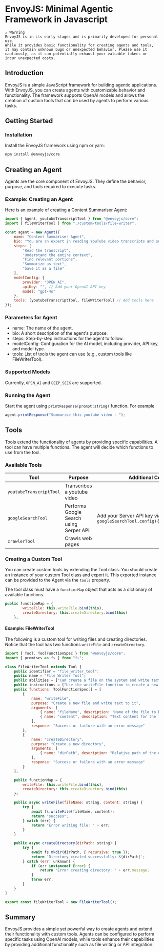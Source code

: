 # EnvoyJS: Minimal Agentic Framework in Javascript

```
⚠️ Warning
EnvoyJS is in its early stages and is primarily developed for personal use.
While it provides basic functionality for creating agents and tools, it may contain unknown bugs or unexpected behavior. Please use it cautiously, as it can potentially exhaust your valuable tokens or incur unexpected costs.
```

## Introduction

EnvoyJS is a simple JavaScript framework for building agentic applications. With EnvoyJS, you can create agents with customizable behavior and functionality. The framework supports OpenAI models and allows the creation of custom tools that can be used by agents to perform various tasks.

## Getting Started
### Installation
Install the EnvoyJS framework using npm or yarn:

```bash
npm install @envoyjs/core
```

## Creating an Agent
Agents are the core component of EnvoyJS. They define the behavior, purpose, and tools required to execute tasks.

### Example: Creating an Agent
Here is an example of creating a Content Summariser Agent:

```javascript
import { Agent, youtubeTranscriptTool } from "@envoyjs/core";
import { fileWriterTool } from "./custom-tools/file-writer";

const agent = new Agent({
    name: "Content Summariser Agent",
    bio: "You are an expert in reading YouTube video transcripts and summarizing what the video is about.",
    steps: [
        "Read the transcript",
        "Understand the entire context",
        "Find relevant portions",
        "Summarize as text",
        "Save it as a file"
    ],
    modelConfig: {
        provider: "OPEN_AI",
        apiKey: "", // Add your OpenAI API key
        model: "gpt-4o"
    },
    tools: [youtubeTranscriptTool, fileWriterTool] // Add tools here
});
```

### Parameters for Agent
- name: The name of the agent.
- bio: A short description of the agent's purpose.
- steps: Step-by-step instructions for the agent to follow.
- modelConfig: Configuration for the AI model, including provider, API key, and model type.
- tools: List of tools the agent can use (e.g., custom tools like FileWriterTool).

### Supported Models

Currently, `OPEN_AI` and `DEEP_SEEK` are supported.

### Running the Agent

Start the agent using `printResponse(prompt:string)` function. 
For example

```javascript
agent.printResponse("Summarise this youtube video - ");
```

## Tools
Tools extend the functionality of agents by providing specific capabilities. A tool can have multiple functions. The agent will decide which functions to use from the tool.

### Available Tools

|     Tool       |     Purpose         | Additional Config |
|----------------|---------------------|-------------------|
| `youtubeTranscriptTool` | Transcribes a youtube video |
| `googleSearchTool` | Performs Google Search using Serper API | Add your Server API key via `googleSearchTool.config({serperApiKey:""})` |
| `crawlerTool` | Crawls web pages |

### Creating a Custom Tool
You can create custom tools by extending the Tool class. You should create an instance of your custom Tool class and export it. This exported instance can be provided to the Agent via the `tools` property.

The tool class must have a `functionMap` object that acts as a dictionary of available functions.
```javascript
public functionMap = {
        writeFile: this.writeFile.bind(this),
        createDirectory: this.createDirectory.bind(this)
    };
```

#### Example: FileWriterTool
The following is a custom tool for writing files and creating directories. Notice that the tool has two functions `writeFile` and `createDirectory`.

```javascript
import { Tool, ToolFunctionSpec } from "@envoyjs/core";
import { promises as fs } from "fs";

class FileWriterTool extends Tool {
    public identifier = "file_writer_tool";
    public name = "File Writer Tool";
    public abilities = ["Can create a file on the system and write text to it"];
    public instructions = ["Use the writeFile function to create a new file and write content to it"];
    public functions: ToolFunctionSpec[] = [
        {
            name: "writeFile",
            purpose: "Create a new file and write text to it",
            arguments: [
                { name: "fileName", description: "Name of the file to be created", dataType: "string" },
                { name: "content", description: "Text content for the file", dataType: "string" }
            ],
            response: "Success or failure with an error message"
        },
        {
            name: "createDirectory",
            purpose: "Create a new directory",
            arguments: [
                { name: "dirPath", description: "Relative path of the directory to be created", dataType: "string" }
            ],
            response: "Success or failure with an error message"
        }
    ];

    public functionMap = {
        writeFile: this.writeFile.bind(this),
        createDirectory: this.createDirectory.bind(this)
    };

    public async writeFile(fileName: string, content: string) {
        try {
            await fs.writeFile(fileName, content);
            return "success";
        } catch (err) {
            return "Error writing file: " + err;
        }
    }

    public async createDirectory(dirPath: string) {
        try {
            await fs.mkdir(dirPath, { recursive: true });
            return `Directory created successfully: ${dirPath}`;
        } catch (err: unknown) {
            if (err instanceof Error) {
                return "Error creating directory: " + err.message;
            }
            throw err;
        }
    }
}

export const fileWriterTool = new FileWriterTool();
```

## Summary
EnvoyJS provides a simple yet powerful way to create agents and extend their functionality with custom tools. Agents can be configured to perform specific tasks using OpenAI models, while tools enhance their capabilities by providing additional functionality such as file writing or API integration.